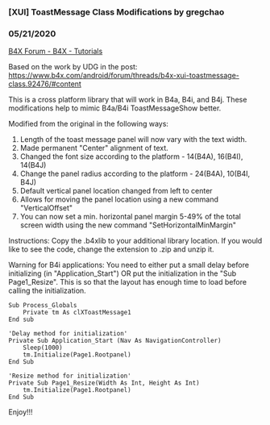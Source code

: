 ###  [XUI] ToastMessage Class Modifications by gregchao
### 05/21/2020
[B4X Forum - B4X - Tutorials](https://www.b4x.com/android/forum/threads/118022/)

Based on the work by UDG in the post: <https://www.b4x.com/android/forum/threads/b4x-xui-toastmessage-class.92476/#content>  
  
This is a cross platform library that will work in B4a, B4i, and B4j. These modifications help to mimic B4a/B4i ToastMessageShow better.  
  
Modified from the original in the following ways:  
  
1. Length of the toast message panel will now vary with the text width.  
2. Made permanent "Center" alignment of text.  
3. Changed the font size according to the platform - 14(B4A), 16(B4I), 14(B4J)  
4. Change the panel radius according to the platform - 24(B4A), 10(B4I, B4J)  
5. Default vertical panel location changed from left to center  
6. Allows for moving the panel location using a new command "VerticalOffset"  
7. You can now set a min. horizontal panel margin 5-49% of the total screen width using the new command "SetHorizontalMinMargin"  
  
Instructions: Copy the .b4xlib to your additional library location. If you would like to see the code, change the extension to .zip and unzip it.  
  
Warning for B4i applications: You need to either put a small delay before initializing (in "Application\_Start") OR put the initialization in the "Sub Page1\_Resize". This is so that the layout has enough time to load before calling the initialization.  
  

```B4X
Sub Process_Globals  
    Private tm As clXToastMessage1  
End sub  
  
'Delay method for initialization'  
Private Sub Application_Start (Nav As NavigationController)  
    Sleep(1000)  
    tm.Initialize(Page1.Rootpanel)  
End Sub  
  
'Resize method for initialization'  
Private Sub Page1_Resize(Width As Int, Height As Int)  
    tm.Initialize(Page1.Rootpanel)  
End Sub
```

  
  
  
  
Enjoy!!!